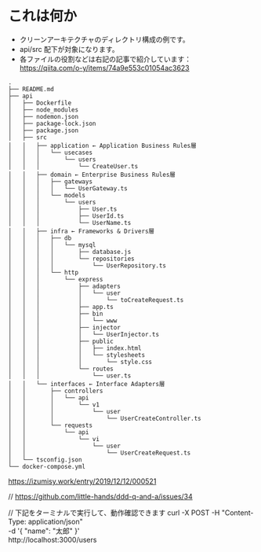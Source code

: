 # これは何か

- クリーンアーキテクチャのディレクトリ構成の例です。
- api/src 配下が対象になります。
- 各ファイルの役割などは右記の記事で紹介しています： https://qiita.com/o-y/items/74a9e553c01054ac3623

```
.
├── README.md
├── api
│   ├── Dockerfile
│   ├── node_modules
│   ├── nodemon.json
│   ├── package-lock.json
│   ├── package.json
│   ├── src
│   │   ├── application ← Application Business Rules層
│   │   │   └── usecases
│   │   │       └── users
│   │   │           └── CreateUser.ts
│   │   ├── domain ← Enterprise Business Rules層
│   │   │   ├── gateways
│   │   │   │   └── UserGateway.ts
│   │   │   └── models
│   │   │       └── users
│   │   │           ├── User.ts
│   │   │           ├── UserId.ts
│   │   │           └── UserName.ts
│   │   ├── infra ← Frameworks & Drivers層
│   │   │   ├── db
│   │   │   │   └── mysql
│   │   │   │       ├── database.js
│   │   │   │       └── repositories
│   │   │   │           └── UserRepository.ts
│   │   │   └── http
│   │   │       └── express
│   │   │           ├── adapters
│   │   │           │   └── user
│   │   │           │       └── toCreateRequest.ts
│   │   │           ├── app.ts
│   │   │           ├── bin
│   │   │           │   └── www
│   │   │           ├── injector
│   │   │           │   └── UserInjector.ts
│   │   │           ├── public
│   │   │           │   ├── index.html
│   │   │           │   └── stylesheets
│   │   │           │       └── style.css
│   │   │           └── routes
│   │   │               └── user.ts
│   │   └── interfaces ← Interface Adapters層
│   │       ├── controllers
│   │       │   └── api
│   │       │       └── v1
│   │       │           └── user
│   │       │               └── UserCreateController.ts
│   │       └── requests
│   │           └── api
│   │               └── vi
│   │                   └── user
│   │                       └── UserCreateRequest.ts
│   └── tsconfig.json
└── docker-compose.yml

```

https://izumisy.work/entry/2019/12/12/000521

// https://github.com/little-hands/ddd-q-and-a/issues/34

// 下記をターミナルで実行して、動作確認できます
curl -X POST -H "Content-Type: application/json" \
-d '{
"name": "太郎"
}' \
http://localhost:3000/users
